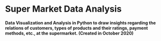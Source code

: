 # Super Market Data Analysis 

####  Data Visualization and Analysis in Python to draw insights regarding the relations of customers, types of products and their ratings, payment methods, etc., at the supermarket. (Created in October 2020)





